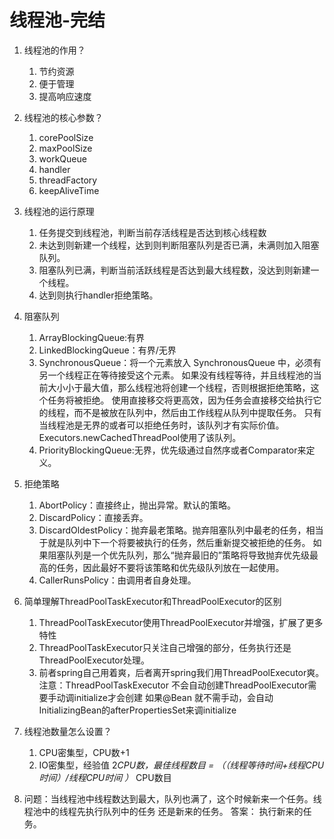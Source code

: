 # 线程池-完结
1. 线程池的作用？
    1. 节约资源
    2. 便于管理
    3. 提高响应速度

2. 线程池的核心参数？
    1. corePoolSize
    2. maxPoolSize
    3. workQueue
    4. handler
    5. threadFactory
    6. keepAliveTime

3. 线程池的运行原理
    1. 任务提交到线程池，判断当前存活线程是否达到核心线程数
    2. 未达到则新建一个线程，达到则判断阻塞队列是否已满，未满则加入阻塞队列。
    3. 阻塞队列已满，判断当前活跃线程是否达到最大线程数，没达到则新建一个线程。
    4. 达到则执行handler拒绝策略。

4. 阻塞队列
    1. ArrayBlockingQueue:有界
    2. LinkedBlockingQueue：有界/无界
    3. SynchronousQueue：将一个元素放入 SynchronousQueue 中，必须有另一个线程正在等待接受这个元素。
    如果没有线程等待，并且线程池的当前大小小于最大值，那么线程池将创建一个线程，否则根据拒绝策略，这个任务将被拒绝。
    使用直接移交将更高效，因为任务会直接移交给执行它的线程，而不是被放在队列中，然后由工作线程从队列中提取任务。
    只有当线程池是无界的或者可以拒绝任务时，该队列才有实际价值。Executors.newCachedThreadPool使用了该队列。
    4. PriorityBlockingQueue:无界，优先级通过自然序或者Comparator来定义。

5. 拒绝策略
    1. AbortPolicy：直接终止，抛出异常。默认的策略。
    2. DiscardPolicy：直接丢弃。
    3. DiscardOldestPolicy：抛弃最老策略。抛弃阻塞队列中最老的任务，相当于就是队列中下一个将要被执行的任务，然后重新提交被拒绝的任务。
    如果阻塞队列是一个优先队列，那么“抛弃最旧的”策略将导致抛弃优先级最高的任务，因此最好不要将该策略和优先级队列放在一起使用。
    4. CallerRunsPolicy：由调用者自身处理。

6. 简单理解ThreadPoolTaskExecutor和ThreadPoolExecutor的区别
   1. ThreadPoolTaskExecutor使用ThreadPoolExecutor并增强，扩展了更多特性
   2. ThreadPoolTaskExecutor只关注自己增强的部分，任务执行还是ThreadPoolExecutor处理。
   3. 前者spring自己用着爽，后者离开spring我们用ThreadPoolExecutor爽。
   注意：ThreadPoolTaskExecutor 不会自动创建ThreadPoolExecutor需要手动调initialize才会创建
       如果@Bean 就不需手动，会自动InitializingBean的afterPropertiesSet来调initialize

7. 线程池数量怎么设置？
    1. CPU密集型，CPU数+1
    2. IO密集型，经验值 2*CPU数，最佳线程数目 = （（线程等待时间+线程CPU时间）/线程CPU时间 ）* CPU数目



8. 问题：当线程池中线程数达到最大，队列也满了，这个时候新来一个任务。线程池中的线程先执行队列中的任务  还是新来的任务。
答案： 执行新来的任务。

